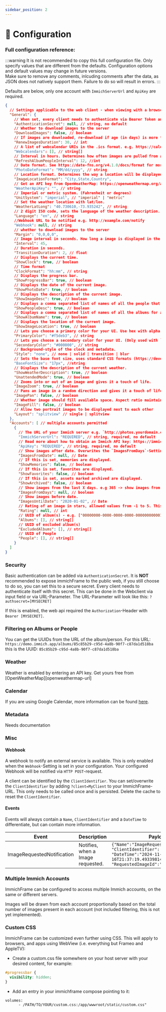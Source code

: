 ```yaml
---
sidebar_position: 2
---
```


# 🔧 Configuration

### Full configuration reference:

:::warning
It is not recommended to copy this full configuration file. Only specify values that are different from the defaults. Configuration options and default values may change in future versions.  
Make sure to remove any comments, inlcuding comments after the data, as JSON does not natively support them. Failure to do so will result in errors.
:::

Defaults are below, only one account with `ImmichServerUrl` and `ApiKey` are required.

```json
{
  // Settings applicable to the web client - when viewing with a browser or webview
  "General": {
    // When set, every client needs to authenticate via Bearer Token and this value.
    "AuthenticationSecret": null, // string, no default
    // Whether to download images to the server
    "DownloadImages": false, // boolean
    // If images are downloaded, re-download if age (in days) is more than this
    "RenewImagesDuration": 30, // int
    // A list of webcalendar URIs in the .ics format. e.g. https://calendar.google.com/calendar/ical/XXXXXX/public/basic.ics
    "Webcalendars": [], // string[]
    // Interval in hours. Determines how often images are pulled from a person in immich.
    "RefreshAlbumPeopleInterval": 12, //int
    // Date format. See https://date-fns.org/v4.1.0/docs/format for more information.
    "PhotoDateFormat": "MM/dd/yyyy", // string
    // Location format. Determines the way a location will be displayed.
    "ImageLocationFormat": "City,State,Country",
    // Get an API key from OpenWeatherMap: https://openweathermap.org/appid
    "WeatherApiKey": "", // string
    // Imperial or metric system. (Fahrenheit or degrees)
    "UnitSystem": "imperial", // "imperial" | "metric"
    // Set the weather location with lat/lon.
    "WeatherLatLong": "40.730610,-73.935242", // string
    // 2 digit ISO code, sets the language of the weather description.
    "Language": "en", // string
    //Webhook URL to be notified e.g. http://example.com/notify
    "Webhook": null, // string
    // whether to download images to the server
    "Margin": "0,0,0,0",
    // Image interval in seconds. How long a image is displayed in the frame.
    "Interval": 45,
    // Duration in seconds.
    "TransitionDuration": 2, // float
    // Displays the current time.
    "ShowClock": true, // boolean
    // Time format
    "ClockFormat": "hh:mm", // string
    // Displays the progress bar.
    "ShowProgressBar": true, // boolean
    // Displays the date of the current image. 
    "ShowPhotoDate": true, // boolean
    // Displays the description of the current image.
    "ShowImageDesc": true, // boolean
    // Displays a comma separated list of names of all the people that are assigned in immich.
    "ShowPeopleDesc": true, // boolean
    // Displays a comma separated list of names of all the albums for an image.
    "ShowAlbumName": true, // boolean
    // Displays the location of the current image.
    "ShowImageLocation": true, // boolean
    // Lets you choose a primary color for your UI. Use hex with alpha value to edit opacity.   
    "PrimaryColor": "#f5deb3", // string
    // Lets you choose a secondary color for your UI. (Only used with `style=solid or transition`) Use hex with alpha value to edit opacity.
    "SecondaryColor": "#000000", // string
    // Background-style of the clock and metadata.
    "Style": "none", // none | solid | transition | blur
    // Sets the base font size, uses standard CSS formats (https://developer.mozilla.org/en-US/docs/Web/CSS/font-size)
    "BaseFontSize": "17px", //string
    // Displays the description of the current weather.
    "ShowWeatherDescription": true, // boolean
    "UnattendedMode": true, // boolean
    // Zooms into or out of an image and gives it a touch of life.
    "ImageZoom": true, // boolean
    // Pans an image in a random direction and gives it a touch of life.
    "ImagePan": false, // boolean
    // Whether image should fill available space. Aspect ratio maintained but may be cropped.
    "ImageFill": false, // boolean
    // Allow two portrait images to be displayed next to each other
    "Layout": "splitview" // single | splitview
  },
  "Accounts": [ // multiple accounts permitted
    {
      // The URL of your Immich server e.g. `http://photos.yourdomain.com` / `http://192.168.0.100:2283`.
      "ImmichServerUrl": "REQUIRED", // string, required, no default
      // Read more about how to obtain an Immich API key: https://immich.app/docs/features/command-line-interface#obtain-the-api-key
      "ApiKey": "REQUIRED", // string, required, no default
      // Show images after date. Overwrites the `ImagesFromDays`-Setting
      "ImagesFromDate": null, // Date
      // If this is set, memories are displayed.
      "ShowMemories": false, // boolean
      // If this is set, favorites are displayed.
      "ShowFavorites": false, // boolean
      // If this is set, assets marked archived are displayed.
      "ShowArchived": false, // boolean
      // Show images from the last X days. e.g 365 -> show images from the last year
      "ImagesFromDays": null, // boolean
      // Show images before date.  
      "ImagesUntilDate": "2020-01-02", // Date
      // Rating of an image in stars, allowed values from -1 to 5. This will only show images with the exact rating you are filtering for.
      "Rating": null, // int
      // UUID of album(s) - e.g. ["00000000-0000-0000-0000-000000000001"]
      "Albums": [], // string[]
      // UUID of excluded album(s)
      "ExcludedAlbums": [], // string[]
      // UUID of People
      "People": [], // string[]
    }
  ]
}
  ```

### Security
Basic authentication can be added via `AuthenticationSecret`. It is **NOT** recommended to expose immichFrame to the public web, if you still choose to do so, you can set this to a secure secret. Every client needs to authenticate itself with this secret. This can be done in the Webclient via input field or via URL-Parameter. The URL-Parameter will look like this: `?authsecret=[MYSECRET]`

If this is enabled, the web api required the `Authorization`-Header with `Bearer [MYSECRET]`.

### Filtering on Albums or People
You can get the UUIDs from the URL of the album/person. For this URL: `https://demo.immich.app/albums/85c85b29-c95d-4a8b-90f7-c87da1d518ba` this is the UUID: `85c85b29-c95d-4a8b-90f7-c87da1d518ba`

### Weather
Weather is enabled by entering an API key. Get yours free from [OpenWeatherMap][openweathermap-url]

### Calendar
If you are using Google Calendar, more information can be found [here](https://support.google.com/calendar/answer/37648?hl=en#zippy=%2Cget-your-calendar-view-only).

### Metadata
Needs documentation

### Misc
#### Webhook
A webhook to notify an external service is available. This is only enabled when the `Webhook`-Setting is set in your configuration. Your configured Webhook will be notified via `HTTP POST`-request.

A client can be identified by the `ClientIdentifier`. You can set/overwrite the `ClientIdentifier` by adding `?client=MyClient` to your ImmichFrame-URL. This only needs to be called once and is persisted. Delete the cache to reset the `ClientIdentifier`.

#### Events
Events will always contain a `Name`, `ClientIdentifier` and a `DateTime` to differentiate, but can contain more information.

| **Event**                  | **Description**                   | **Payload**                                                                                                                                             |
| -------------------------- | --------------------------------- | ------------------------------------------------------------------------------------------------------------------------------------------------------- |
| ImageRequestedNotification | Notifies, when a Image requested. | `{"Name":"ImageRequestedNotification", "ClientIdentifier": "Frame_Kitchen", "DateTime":"2024-11-16T21:37:19.4933981+01:00", "RequestedImageId":"UUID"}` |

### Multiple Immich Accounts
ImmichFrame can be configured to access multiple Immich accounts, on the same or different servers.

Images will be drawn from each account proportionally based on the total number of images present in each account (not included filtering, this is not yet implemented).

### Custom CSS
ImmichFrame can be customized even further using CSS. This will apply to browsers, and apps using WebView (i.e. everything but Frameo and AppleTV):
- Create a custom.css file somewhere on your host server with your desired content, for example:  
```css
#progressbar {  
  visibility: hidden;  
}
```
- Add an entry in your immichframe compose pointing to it:  
```
volumes:  
      - /PATH/TO/YOUR/custom.css:/app/wwwroot/static/custom.css"
```

